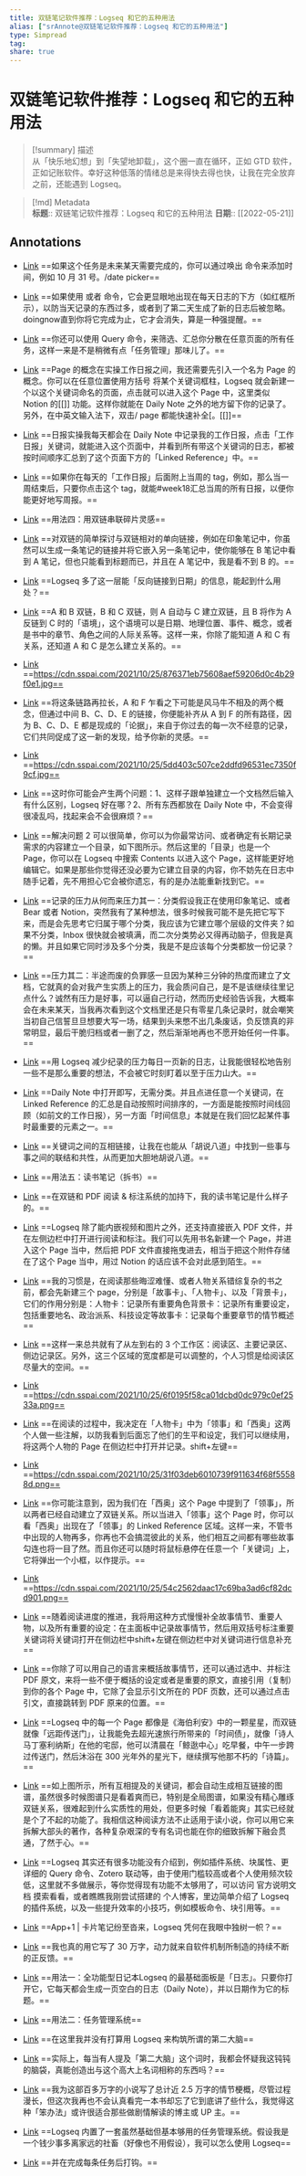 ```yaml
---
title: 双链笔记软件推荐：Logseq 和它的五种用法
alias: ["srAnnote@双链笔记软件推荐：Logseq 和它的五种用法"]
type: Simpread
tag: 
share: true
---
```


# 双链笔记软件推荐：Logseq 和它的五种用法

> [!summary] 描述  
> 从「快乐地幻想」到「失望地卸载」，这个圈一直在循环，正如 GTD 软件，正如记账软件。幸好这种低落的情绪总是来得快去得也快，让我在完全放弃之前，还能遇到 Logseq。

> [!md] Metadata  
> **标题**:: 双链笔记软件推荐：Logseq 和它的五种用法
> **日期**:: [[2022-05-21]]  

## Annotations

- [Link](http://localhost:7026/reading/55#id=1653096213199)
==如果这个任务是未来某天需要完成的，你可以通过唤出  命令来添加时间，例如 10 月 31 号。/date picker==

- [Link](http://localhost:7026/reading/55#id=1653096222498)
==如果使用  或者  命令，它会更显眼地出现在每天日志的下方（如红框所示），以防当天记录的东西过多，或者到了第二天生成了新的日志后被忽略。doingnow直到你将它完成为止，它才会消失，算是一种强提醒。==

- [Link](http://localhost:7026/reading/55#id=1653096226955)
==你还可以使用 Query 命令，来筛选、汇总你分散在任意页面的所有任务，这样一来是不是稍微有点「任务管理」那味儿了。==

- [Link](http://localhost:7026/reading/55#id=1653096238497)
==Page 的概念在实操工作日报之间，我还需要先引入一个名为 Page 的概念。你可以在任意位置使用方括号 将某个关键词框柱，Logseq 就会新建一个以这个关键词命名的页面，点击就可以进入这个 Page 中，这里类似 Notion 的[[]] 功能。这样你就能在 Daily Note 之外的地方留下你的记录了。另外，在中英文输入法下，双击/ page 都能快速补全[。[[]]==

- [Link](http://localhost:7026/reading/55#id=1653096264733)
==日报实操我每天都会在 Daily Note 中记录我的工作日报，点击「工作日报」关键词，就能进入这个页面中，并看到所有带这个关键词的日志，都被按时间顺序汇总到了这个页面下方的「Linked Reference」中。==

- [Link](http://localhost:7026/reading/55#id=1653096284165)
==如果你在每天的「工作日报」后面附上当周的 tag，例如，那么当一周结束后，只要你点击这个 tag，就能#week18汇总当周的所有日报，以便你能更好地写周报。==

- [Link](http://localhost:7026/reading/55#id=1653096294747)
==用法四：用双链串联碎片灵感==

- [Link](http://localhost:7026/reading/55#id=1653096307046)
==对双链的简单探讨与双链相对的单向链接，例如在印象笔记中，你虽然可以生成一条笔记的链接并将它嵌入另一条笔记中，使你能够在 B 笔记中看到 A 笔记，但也只能看到标题而已，并且在 A 笔记中，我是看不到 B 的。==

- [Link](http://localhost:7026/reading/55#id=1653096312830)
==Logseq 多了这一层能「反向链接到日期」的信息，能起到什么用处？==

- [Link](http://localhost:7026/reading/55#id=1653096323981)
==A 和 B 双链，B 和 C 双链，则 A 自动与 C 建立双链，且 B 将作为 A 反链到 C 时的「语境」，这个语境可以是日期、地理位置、事件、概念，或者是书中的章节、角色之间的人际关系等。这样一来，你除了能知道 A 和 C 有关系，还知道 A 和 C 是怎么建立关系的。==

- [Link](http://localhost:7026/reading/55#id=1653096324552)
==https://cdn.sspai.com/2021/10/25/876371eb75608aef59206d0c4b29f0e1.jpg==

- [Link](http://localhost:7026/reading/55#id=1653096337618)
==将这条链路再拉长，A 和 F 乍看之下可能是风马牛不相及的两个概念，但通过中间 B、C、D、E 的链接，你便能补齐从 A 到 F 的所有路径，因为 B、C、D、E 都是现成的「论据」，来自于你过去的每一次不经意的记录，它们共同促成了这一新的发现，给予你新的灵感。==

- [Link](http://localhost:7026/reading/55#id=1653096338102)
==https://cdn.sspai.com/2021/10/25/5dd403c507ce2ddfd96531ec7350f9cf.jpg==

- [Link](http://localhost:7026/reading/55#id=1653096349641)
==这时你可能会产生两个问题：1、这样子跟单独建立一个文档然后输入有什么区别，Logseq 好在哪？2、所有东西都放在 Daily Note 中，不会变得很凌乱吗，找起来会不会很麻烦？==

- [Link](http://localhost:7026/reading/55#id=1653096378065)
==解决问题 2 可以很简单，你可以为你最常访问、或者确定有长期记录需求的内容建立一个目录，如下图所示。然后这里的「目录」也是一个 Page，你可以在 Logseq 中搜索 Contents 以进入这个 Page，这样能更好地编辑它。如果是那些你觉得还没必要为它建立目录的内容，你不妨先在日志中随手记着，先不用担心它会被你遗忘，有的是办法能重新找到它。==

- [Link](http://localhost:7026/reading/55#id=1653096389853)
==记录的压力从何而来压力其一：分类假设我正在使用印象笔记、或者 Bear 或者 Notion，突然我有了某种想法，很多时候我可能不是先把它写下来，而是会先思考它归属于哪个分类，我应该为它建立哪个层级的文件夹？如果不分类，Inbox 很快就会被填满，而二次分类势必又得再动脑子，但我是真的懒。并且如果它同时涉及多个分类，我是不是应该每个分类都放一份记录？==

- [Link](http://localhost:7026/reading/55#id=1653096402803)
==压力其二：半途而废的负罪感一旦因为某种三分钟的热度而建立了文档，它就真的会对我产生实质上的压力，我会质问自己，是不是该继续往里记点什么？诚然有压力是好事，可以逼自己行动，然而历史经验告诉我，大概率会在未来某天，当我再次看到这个文档里还是只有零星几条记录时，就会嘲笑当初自己信誓旦旦想要大写一场，结果到头来憋不出几条废话，负反馈真的非常明显，最后干脆归档或者一删了之，然后渐渐地再也不愿开始任何一件事。==

- [Link](http://localhost:7026/reading/55#id=1653096408750)
==用 Logseq 减少纪录的压力每日一页新的日志，让我能很轻松地告别一些不是那么重要的想法，不会被它时刻盯着以至于压力山大。==

- [Link](http://localhost:7026/reading/55#id=1653096415420)
==Daily Note 中打开即写，无需分类。并且点进任意一个关键词，在 Linked Reference 的汇总是自动按照时间排序的，一方面是能按照时间线回顾（如前文的工作日报），另一方面「时间信息」本就是在我们回忆起某件事时最重要的元素之一。==

- [Link](http://localhost:7026/reading/55#id=1653096424045)
==关键词之间的互相链接，让我在也能从「胡说八道」中找到一些事与事之间的联结和共性，从而更加大胆地胡说八道。==

- [Link](http://localhost:7026/reading/55#id=1653096427398)
==用法五：读书笔记（拆书）==

- [Link](http://localhost:7026/reading/55#id=1653096433318)
==在双链和 PDF 阅读 & 标注系统的加持下，我的读书笔记是什么样子的。==

- [Link](http://localhost:7026/reading/55#id=1653096444683)
==Logseq 除了能内嵌视频和图片之外，还支持直接嵌入 PDF 文件，并在左侧边栏中打开进行阅读和标注。我们可以先用书名新建一个 Page，并进入这个 Page 当中，然后把 PDF 文件直接拖曳进去，相当于把这个附件存储在了这个 Page 当中，用过 Notion 的话应该不会对此感到陌生。==

- [Link](http://localhost:7026/reading/55#id=1653096453878)
==我的习惯是，在阅读那些晦涩难懂、或者人物关系错综复杂的书之前，都会先新建三个 page，分别是「故事卡」、「人物卡」、以及「背景卡」，它们的作用分别是：人物卡：记录所有重要角色背景卡：记录所有重要设定，包括重要地名、政治派系、科技设定等故事卡：记录每个重要章节的情节概述==

- [Link](http://localhost:7026/reading/55#id=1653096470630)
==这样一来总共就有了从左到右的 3 个工作区：阅读区、主要记录区、侧边记录区。另外，这三个区域的宽度都是可以调整的，个人习惯是给阅读区尽量大的空间。==

- [Link](http://localhost:7026/reading/55#id=1653096471355)
==https://cdn.sspai.com/2021/10/25/6f0195f58ca01dcbd0dc979c0ef2533a.png==

- [Link](http://localhost:7026/reading/55#id=1653096482767)
==在阅读的过程中，我决定在「人物卡」中为「领事」和「西奥」这两个人做一些注解，以防我看到后面忘了他们的生平和设定，我们可以继续用，将这两个人物的 Page 在侧边栏中打开并记录。shift+左键==

- [Link](http://localhost:7026/reading/55#id=1653096483338)
==https://cdn.sspai.com/2021/10/25/31f03deb6010739f911634f68f55588d.png==

- [Link](http://localhost:7026/reading/55#id=1653096503869)
==你可能注意到，因为我们在「西奥」这个 Page 中提到了「领事」，所以两者已经自动建立了双链关系。所以当进入「领事」这个 Page 时，你可以看「西奥」出现在了「领事」的 Linked Reference 区域。这样一来，不管书中出现的人物再多，你再也不会搞混彼此的关系，他们相互之间都有哪些故事勾连也将一目了然。而且你还可以随时将鼠标悬停在任意一个「关键词」上，它将弹出一个小框，以作提示。==

- [Link](http://localhost:7026/reading/55#id=1653096504720)
==https://cdn.sspai.com/2021/10/25/54c2562daac17c69ba3ad6cf82dcd901.png==

- [Link](http://localhost:7026/reading/55#id=1653096516235)
==随着阅读进度的推进，我将用这种方式慢慢补全故事情节、重要人物，以及所有重要的设定：在主面板中记录故事情节，然后用双括号标注重要关键词将关键词打开在侧边栏中shift+左键在侧边栏中对关键词进行信息补充==

- [Link](http://localhost:7026/reading/55#id=1653096529397)
==你除了可以用自己的语言来概括故事情节，还可以通过选中、并标注 PDF 原文，来将一些不便于概括的设定或者是重要的原文，直接引用（复制）到你的各个 Page 中，它除了会显示引文所在的 PDF 页数，还可以通过点击引文，直接跳转到 PDF 原来的位置。==

- [Link](http://localhost:7026/reading/55#id=1653096544314)
==Logseq 中的每一个 Page 都像是《海伯利安》中的一颗星星，而双链就像「远距传送门」，让我能免去超光速旅行所带来的「时间债」，就像「诗人马丁塞利纳斯」在他的宅邸，他可以清晨在「鲸逖中心」吃早餐，中午一步跨过传送门，然后沐浴在 300 光年外的星光下，继续撰写他那不朽的「诗篇」。==

- [Link](http://localhost:7026/reading/55#id=1653096552397)
==如上图所示，所有互相提及的关键词，都会自动生成相互链接的图谱，虽然很多时候图谱只是看着爽而已，特别是全局图谱，如果没有精心雕琢双链关系，很难起到什么实质性的用处，但更多时候「看着能爽」其实已经就是个了不起的功能了。我相信这种阅读方法不止适用于读小说，你可以用它来拆解大部头的著作，各种复杂艰深的专有名词也能在你的细致拆解下融会贯通，了然于心。==

- [Link](http://localhost:7026/reading/55#id=1653096572481)
==Logseq 其实还有很多功能没有介绍到，例如插件系统、块属性、更详细的 Query 命令、Zotero 联动等，由于使用门槛较高或者个人使用频次较低，这里就不多做展示，等你觉得现有功能不太够用了，可以访问 官方说明文档 摸索看看，或者瞧瞧我刚尝试搭建的 个人博客，里边简单介绍了 Logseq 的插件系统，以及一些提升效率的小技巧，例如模板命令、块引用等。==

- [Link](http://localhost:7026/reading/55#id=1653097137704)
==App+1 | 卡片笔记纷至沓来，Logseq 凭何在我眼中独树一帜？==

- [Link](http://localhost:7026/reading/55#id=1653097854346)
==我也真的用它写了 30 万字，动力就来自软件机制所制造的持续不断的正反馈。==

- [Link](http://localhost:7026/reading/55#id=1653098073015)
==用法一：全功能型日记本Logseq 的最基础面板是「日志」。只要你打开它，它每天都会生成一页空白的日志（Daily Note），并以日期作为它的标题。==

- [Link](http://localhost:7026/reading/55#id=1653098683236)
==用法二：任务管理系统==

- [Link](http://localhost:7026/reading/55#id=1653123750841)
==在这里我并没有打算用 Logseq 来构筑所谓的第二大脑==

- [Link](http://localhost:7026/reading/55#id=1653123876026)
==实际上，每当有人提及「第二大脑」这个词时，我都会怀疑我这钝钝的脑袋，真能创造出与这个高大上名词相称的东西吗？==

- [Link](http://localhost:7026/reading/55#id=1653123947842)
==我为这部百多万字的小说写了总计近 2.5 万字的情节梗概，尽管过程漫长，但这次我再也不会认真看完一本书却忘了它到底讲了些什么，我觉得这种「笨办法」或许很适合那些做剧情解读的博主或 UP 主。==

- [Link](http://localhost:7026/reading/55#id=1653124918607)
==Logseq 内置了一套虽然基础但基本够用的任务管理系统。假设我是一个钱少事多离家远的社畜（好像也不用假设），我可以怎么使用 Logseq==

- [Link](http://localhost:7026/reading/55#id=1653125360410)
==并在完成每条任务后打钩。==


